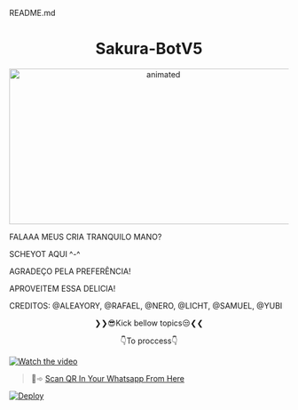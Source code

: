 README.md
<h1 align="center">Sakura-BotV5<br></h1>

<p align="center">
<img src="https://i.pinimg.com/originals/95/e7/3e/95e73efc988e797856d0ba60eaadbc38.gif" alt="animated" width="540" height="280" />
</p>

FALAAA MEUS CRIA TRANQUILO MANO?

SCHEYOT AQUI ^-^


AGRADEÇO PELA PREFERÊNCIA!

APROVEITEM ESSA DELICIA!

CREDITOS: @ALEAYORY, @RAFAEL, @NERO, @LICHT, @SAMUEL, @YUBI

<p align="center">
❯❯😎Kick bellow topics😒❮❮
</p>
<p align="center">
👇To proccess👇
</p>


[![Watch the video](https://i.pinimg.com/originals/fc/15/88/fc1588e0712f4d36de93586c9248af3d.gif)](https://github.com/MagoInterior/sakura-botv5/)





> 🙂➾ [Scan QR In Your Whatsapp From Here](https://replit.com/@MagoInterior/sakura-botv5?v=1)
 
[![Deploy](https://www.herokucdn.com/deploy/button.svg)](https://heroku.com/deploy?template=https://github.com/MagoInterior/sakura-botv5/)
